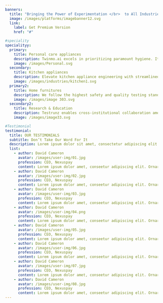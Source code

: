```yaml
---
banners:
  title: "Bringing the Power of Experimentation </br>  to All Industries"
  image: /images/platforms/imagebanner12.svg
  link:
    label: Get Premium Version
    href: "#"

#speciality
specialityy:
  primary:
    title: Personal care appliances
    description: Twinmo.ai excels in prioritizing paramount hygiene. It streamlines testing for grooming appliances, ensuring efficiency and quality in product launches. Manage procedures and data seamlessly for reliable results.
    image: /images/Personal.svg
  secondary:
    title: Kitchen appliances
    description: Elevate kitchen appliance engineering with streamlined safety testing and performance optimization. Our platform offers real-time data tracking, experiment documentation, and analytics for a superior cooking experience.
    image: /images/industries/kitchen1.svg
  primary2:
    title: Home furnitures
    description: We follow the highest safety and quality testing standards to give all your customers peace of mind, knowing that your furniture is safe and will last for years to come.
    image: /images/image 303.svg
  secondary2:
    title: Research & Education
    description: Testrunz enables cross-institutional collaboration among researchers and students, fostering interdisciplinary interactions and innovative ideas, thereby enhancing scientific research and education accessibility. 
    image: /images/image33.svg

#Testimonial
testimonial:
  title: OUR TESTIMONIALS
  subtitle: Don’t Take Our Word For It
  description: Lorem ipsum dolor sit amet, consectetur adipiscing elit. Morbi egestas </br> Werat viverra id et aliquet. vulputate egestas sollicitudin.
  list:
    - author: David Cameron
      avatar: /images/user-img/01.jpg
      profession: CEO, Nexuspay
      content: Lorem ipsum dolor amet, conseetur adipiscing elit. Ornare quam porta arcu congue felis volutpat. Vitae lectudbfs pellentesque vitae dolor
    - author: David Cameron
      avatar: /images/user-img/02.jpg
      profession: CEO, Nexuspay
      content: Lorem ipsum dolor amet, conseetur adipiscing elit. Ornare quam porta arcu congue felis volutpat. Vitae lectudbfs pellentesque vitae dolor
    - author: David Cameron
      avatar: /images/user-img/03.jpg
      profession: CEO, Nexuspay
      content: Lorem ipsum dolor amet, conseetur adipiscing elit. Ornare quam porta arcu congue felis volutpat. Vitae lectudbfs pellentesque vitae dolor
    - author: David Cameron
      avatar: /images/user-img/04.png
      profession: CEO, Nexuspay
      content: Lorem ipsum dolor amet, conseetur adipiscing elit. Ornare quam porta arcu congue felis volutpat. Vitae lectudbfs pellentesque vitae dolor
    - author: David Cameron
      avatar: /images/user-img/05.jpg
      profession: CEO, Nexuspay
      content: Lorem ipsum dolor amet, conseetur adipiscing elit. Ornare quam porta arcu congue felis volutpat. Vitae lectudbfs pellentesque vitae dolor
    - author: David Cameron
      avatar: /images/user-img/06.jpg
      profession: CEO, Nexuspay
      content: Lorem ipsum dolor amet, conseetur adipiscing elit. Ornare quam porta arcu congue felis volutpat. Vitae lectudbfs pellentesque vitae dolor
    - author: David Cameron
      avatar: /images/user-img/07.jpg
      profession: CEO, Nexuspay
      content: Lorem ipsum dolor amet, conseetur adipiscing elit. Ornare quam porta arcu congue felis volutpat. Vitae lectudbfs pellentesque vitae dolor
    - author: David Cameron
      avatar: /images/user-img/08.jpg
      profession: CEO, Nexuspay
      content: Lorem ipsum dolor amet, conseetur adipiscing elit. Ornare quam porta arcu congue felis volutpat. Vitae lectudbfs pellentesque vitae dolor
---
```

